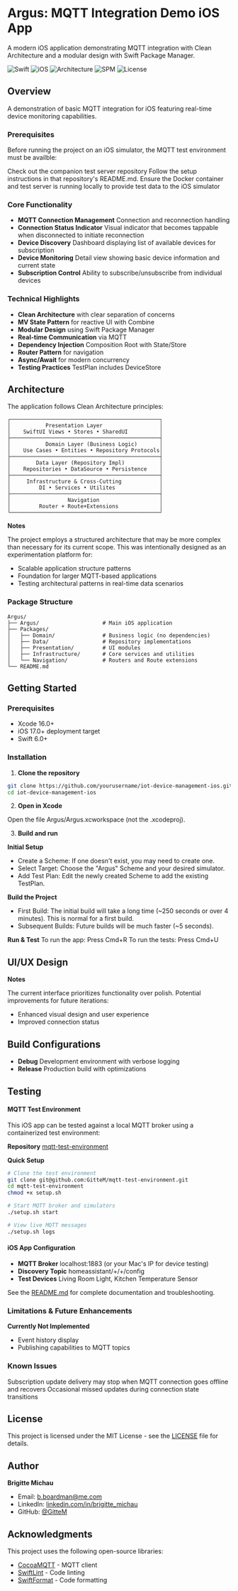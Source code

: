 # Argus: MQTT Integration Demo iOS App

A modern iOS application demonstrating MQTT integration with Clean Architecture and a modular design with Swift Package Manager.

![Swift](https://img.shields.io/badge/Swift-6.1-orange.svg)
![iOS](https://img.shields.io/badge/iOS-17.0%2B-blue.svg)
![Architecture](https://img.shields.io/badge/Architecture-Clean%20+%20MVVM-green.svg)
![SPM](https://img.shields.io/badge/SPM-Modular-red.svg)
![License](https://img.shields.io/badge/License-MIT-yellow.svg)

## Overview

A demonstration of basic MQTT integration for iOS featuring real-time device monitoring capabilities.

### Prerequisites

Before running the project on an iOS simulator, the MQTT test environment must be availble:

Check out the companion test server repository
Follow the setup instructions in that repository's README.md.
Ensure the Docker container and test server is running locally to provide test data to the iOS simulator

### Core Functionality

- **MQTT Connection Management** Connection and reconnection handling
- **Connection Status Indicator** Visual indicator that becomes tappable when disconnected to initiate reconnection
- **Device Discovery** Dashboard displaying list of available devices for subscription
- **Device Monitoring** Detail view showing basic device information and current state
- **Subscription Control** Ability to subscribe/unsubscribe from individual devices


### Technical Highlights

- **Clean Architecture** with clear separation of concerns
- **MV State Pattern** for reactive UI with Combine
- **Modular Design** using Swift Package Manager
- **Real-time Communication** via MQTT 
- **Dependency Injection** Composition Root with State/Store
- **Router Pattern** for navigation
- **Async/Await** for modern concurrency
- **Testing Practices** TestPlan includes DeviceStore

## Architecture

The application follows Clean Architecture principles:

```
┌───────────────────────────────────────────────┐
│           Presentation Layer                  │
│    SwiftUI Views • Stores • SharedUI          │
├───────────────────────────────────────────────┤
│           Domain Layer (Business Logic)       │
│    Use Cases • Entities • Repository Protocols│
├───────────────────────────────────────────────┤
│        Data Layer (Repository Impl)           │
│    Repositories • DataSource • Persistence    │
├───────────────────────────────────────────────┤
│     Infrastructure & Cross-Cutting            │
│         DI • Services • Utilites              │
├───────────────────────────────────────────────┤
│                  Navigation                   │
│         Router + Route+Extensions             │
└───────────────────────────────────────────────┘
```


**Notes**

The project employs a structured architecture that may be more complex than necessary for its current scope. This was intentionally designed as an experimentation platform for:

- Scalable application structure patterns
- Foundation for larger MQTT-based applications
- Testing architectural patterns in real-time data scenarios


### Package Structure

```
Argus/
├── Argus/                    # Main iOS application
├── Packages/
│   ├── Domain/               # Business logic (no dependencies)
│   ├── Data/                 # Repository implementations
│   ├── Presentation/         # UI modules 
│   ├── Infrastructure/       # Core services and utilities
│   └── Navigation/           # Routers and Route extensions
└── README.md
```

## Getting Started

### Prerequisites

- Xcode 16.0+
- iOS 17.0+ deployment target
- Swift 6.0+

### Installation

1. **Clone the repository**
```bash
git clone https://github.com/yourusername/iot-device-management-ios.git
cd iot-device-management-ios
```

2. **Open in Xcode**

Open the file Argus/Argus.xcworkspace (not the .xcodeproj).

3. **Build and run**

**Initial Setup**
- Create a Scheme: If one doesn't exist, you may need to create one.
- Select Target: Choose the "Argus" Scheme and your desired simulator.
- Add Test Plan: Edit the newly created Scheme to add the existing TestPlan.

**Build the Project**
- First Build: The initial build will take a long time (~250 seconds or over 4 minutes). This is normal for a first build.
- Subsequent Builds: Future builds will be much faster (~5 seconds).

**Run & Test**
To run the app: Press Cmd+R 
To run the tests: Press Cmd+U

## UI/UX Design

**Notes**

The current interface prioritizes functionality over polish. Potential improvements for future iterations:
- Enhanced visual design and user experience
- Improved connection status 

## Build Configurations

- **Debug** Development environment with verbose logging
- **Release** Production build with optimizations

## Testing

#### MQTT Test Environment

This iOS app can be tested against a local MQTT broker using a containerized test environment:

**Repository** [mqtt-test-environment](https://github.com/GitteM/mqtt-test-environment)

**Quick Setup**
```bash
# Clone the test environment
git clone git@github.com:GitteM/mqtt-test-environment.git
cd mqtt-test-environment
chmod +x setup.sh

# Start MQTT broker and simulators
./setup.sh start

# View live MQTT messages
./setup.sh logs
```

#### iOS App Configuration
- **MQTT Broker** localhost:1883 (or your Mac's IP for device testing)
- **Discovery Topic** homeassistant/+/+/config
- **Test Devices** Living Room Light, Kitchen Temperature Sensor

See the [README.md](https://github.com/GitteM/mqtt-test-environment/blob/main/README.md) for complete documentation and troubleshooting.

### Limitations & Future Enhancements
**Currently Not Implemented**
- Event history display
- Publishing capabilities to MQTT topics

### Known Issues
Subscription update delivery may stop when MQTT connection goes offline and recovers
Occasional missed updates during connection state transitions


## License
This project is licensed under the MIT License - see the [LICENSE](LICENSE) file for details.

## Author
**Brigitte Michau**

- Email: b.boardman@me.com
- LinkedIn: [linkedin.com/in/brigitte_michau](https://www.linkedin.com/in/brigitte-michau/)
- GitHub: [@GitteM](https://github.com/GitteM)

## Acknowledgments
This project uses the following open-source libraries:

- [CocoaMQTT](https://github.com/emqx/CocoaMQTT) - MQTT client
- [SwiftLint](https://github.com/realm/SwiftLint) - Code linting
- [SwiftFormat](https://github.com/nicklockwood/SwiftFormat) - Code formatting
